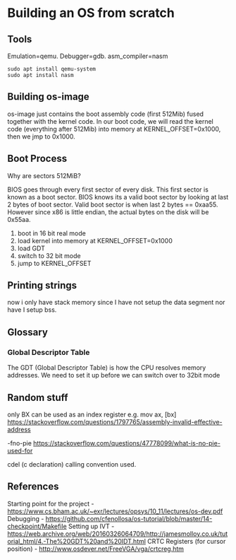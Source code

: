 # Building an OS from scratch

## Tools
Emulation=qemu. Debugger=gdb. asm_compiler=nasm

```
sudo apt install qemu-system
sudo apt install nasm
```
## Building os-image
os-image just contains the boot assembly code (first 512Mib) fused together with the kernel code. In our boot code, we will read
the kernel code (everything after 512Mib) into memory at KERNEL_OFFSET=0x1000, then we jmp to 0x1000.

## Boot Process
Why are sectors 512MiB?

BIOS goes through every first sector of every disk. This first sector is known as a boot sector.
BIOS knows its a valid boot sector by looking at last 2 bytes of boot sector.
Valid boot sector is when last 2 bytes == 0xaa55. However since x86 is little endian, the actual bytes on the disk will be 0x55aa.

1. boot in 16 bit real mode
2. load kernel into memory at KERNEL_OFFSET=0x1000
3. load GDT
4. switch to 32 bit mode
5. jump to KERNEL_OFFSET


## Printing strings

now i only have stack memory since I have not setup the data segment nor have I setup bss.


## Glossary

### Global Descriptor Table

The GDT (Global Descriptor Table) is how the CPU resolves memory addresses.
We need to set it up before we can switch over to 32bit mode

## Random stuff

only BX can be used as an index register e.g. mov ax, [bx]
https://stackoverflow.com/questions/1797765/assembly-invalid-effective-address

-fno-pie https://stackoverflow.com/questions/47778099/what-is-no-pie-used-for


cdel (c declaration) calling convention used.



## References

Starting point for the project - https://www.cs.bham.ac.uk/~exr/lectures/opsys/10_11/lectures/os-dev.pdf
Debugging - https://github.com/cfenollosa/os-tutorial/blob/master/14-checkpoint/Makefile
Setting up IVT - https://web.archive.org/web/20160326064709/http://jamesmolloy.co.uk/tutorial_html/4.-The%20GDT%20and%20IDT.html
CRTC Registers (for cursor position) - http://www.osdever.net/FreeVGA/vga/crtcreg.htm
